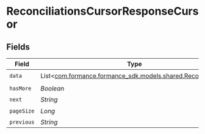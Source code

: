 # ReconciliationsCursorResponseCursor


## Fields

| Field                                                                                                 | Type                                                                                                  | Required                                                                                              | Description                                                                                           | Example                                                                                               |
| ----------------------------------------------------------------------------------------------------- | ----------------------------------------------------------------------------------------------------- | ----------------------------------------------------------------------------------------------------- | ----------------------------------------------------------------------------------------------------- | ----------------------------------------------------------------------------------------------------- |
| `data`                                                                                                | List<[com.formance.formance_sdk.models.shared.Reconciliation](../../models/shared/Reconciliation.md)> | :heavy_check_mark:                                                                                    | N/A                                                                                                   |                                                                                                       |
| `hasMore`                                                                                             | *Boolean*                                                                                             | :heavy_check_mark:                                                                                    | N/A                                                                                                   | false                                                                                                 |
| `next`                                                                                                | *String*                                                                                              | :heavy_minus_sign:                                                                                    | N/A                                                                                                   |                                                                                                       |
| `pageSize`                                                                                            | *Long*                                                                                                | :heavy_check_mark:                                                                                    | N/A                                                                                                   | 15                                                                                                    |
| `previous`                                                                                            | *String*                                                                                              | :heavy_minus_sign:                                                                                    | N/A                                                                                                   | YXVsdCBhbmQgYSBtYXhpbXVtIG1heF9yZXN1bHRzLol=                                                          |